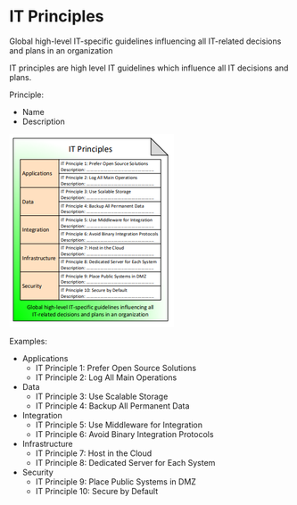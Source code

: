 # IT Principles

Global high-level IT-specific guidelines influencing all IT-related decisions and plans in an organization

IT principles are high level IT guidelines which influence all IT decisions and plans.

Principle:

* Name
* Description

![Source: eaonapage.com](../../.gitbook/assets/csvlod_standards_it_principles.png)

Examples:

* Applications
  * IT Principle 1: Prefer Open Source Solutions
  * IT Principle 2: Log All Main Operations
* Data
  * IT Principle 3: Use Scalable Storage
  * IT Principle 4: Backup All Permanent Data
* Integration
  * IT Principle 5: Use Middleware for Integration
  * IT Principle 6: Avoid Binary Integration Protocols
* Infrastructure
  * IT Principle 7: Host in the Cloud
  * IT Principle 8: Dedicated Server for Each System
* Security
  * IT Principle 9: Place Public Systems in DMZ
  * IT Principle 10: Secure by Default

